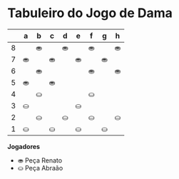 # Tabuleiro do Jogo de Dama

|   | a | b | c | d | e | f | g | h |
|---|---|---|---|---|---|---|---|---|
| 8 |   | ⛂ |   | ⛂ |   | ⛂ |   | ⛂ |
| 7 | ⛂ |   | ⛂ |   | ⛂ |   | ⛂ |   |
| 6 |   | ⛂ |   |  |   | ⛂ |   | ⛂ |
| 5 | ⛂  |   | ⛂  |   |   |   |   |   |
| 4 |   |⛀   |   |   |   | ⛀ |    |    |  
| 3 | ⛀ |   |  |   | ⛀ |   |  |   |
| 2 |   | ⛀ |   | ⛀ |   | ⛀ |   | ⛀ |
| 1 | ⛀ |   | ⛀ |   | ⛀ |   | ⛀ |   |

**Jogadores**

- ⛂ Peça Renato
- ⛀ Peça Abraão